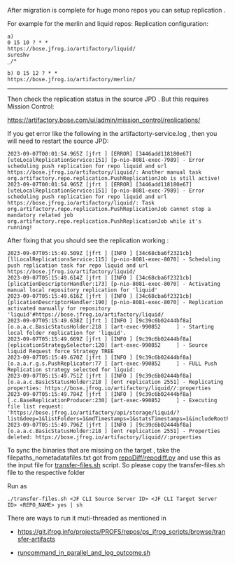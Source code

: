 After migration is complete for huge mono repos you can setup replication .

For example for the merlin and liquid repos:
Replication configuration:
```
a)
0 15 10 ? * *
https://bose.jfrog.io/artifactory/liquid/
sureshv
_/*

b) 0 15 12 ? * *
https://bose.jfrog.io/artifactory/merlin/
```

---
Then check the replication status in the source JPD . But this requires Mission Control:

https://artifactory.bose.com/ui/admin/mission_control/replications/

If you get error like the following in the artifactorty-service.log , then you will need to restart the source JPD:
```
2023-09-07T00:01:54.965Z [jfrt ] [ERROR] [3446add118180e67] [uteLocalReplicationService:151] [p-nio-8081-exec-7989] - Error scheduling push replication for repo liquid and url https://bose.jfrog.io/artifactory/liquid/: Another manual task org.artifactory.repo.replication.PushReplicationJob is still active!
2023-09-07T00:01:54.965Z [jfrt ] [ERROR] [3446add118180e67] [uteLocalReplicationService:151] [p-nio-8081-exec-7989] - Error scheduling push replication for repo liquid and url https://bose.jfrog.io/artifactory/liquid/: Task org.artifactory.repo.replication.PushReplicationJob cannot stop a mandatory related job org.artifactory.repo.replication.PushReplicationJob while it's running!

```
After fixing that you should see the replication working :
```
2023-09-07T05:15:49.509Z [jfrt ] [INFO ] [34c68cba6f2321cb] [llLocalReplicationsService:115] [p-nio-8081-exec-8070] - Scheduling push replication task for repo liquid and url https://bose.jfrog.io/artifactory/liquid/
2023-09-07T05:15:49.614Z [jfrt ] [INFO ] [34c68cba6f2321cb] [plicationDescriptorHandler:173] [p-nio-8081-exec-8070] - Activating manual local repository replication for 'liquid'
2023-09-07T05:15:49.616Z [jfrt ] [INFO ] [34c68cba6f2321cb] [plicationDescriptorHandler:190] [p-nio-8081-exec-8070] - Replication activated manually for repository 'liquid'#https://bose.jfrog.io/artifactory/liquid/
2023-09-07T05:15:49.638Z [jfrt ] [INFO ] [9c39c6b02444bf8a] [o.a.a.c.BasicStatusHolder:218 ] [art-exec-990852     ] - Starting local folder replication for 'liquid'.
2023-09-07T05:15:49.669Z [jfrt ] [INFO ] [9c39c6b02444bf8a] [eplicationStrategySelector:120] [art-exec-990852     ] - Source liquid Request force Strategy TREE
2023-09-07T05:15:49.670Z [jfrt ] [INFO ] [9c39c6b02444bf8a] [o.a.a.r.g.s.PushReplicator:77 ] [art-exec-990852     ] - FULL Push Replication strategy selected for liquid:
2023-09-07T05:15:49.751Z [jfrt ] [INFO ] [9c39c6b02444bf8a] [o.a.a.c.BasicStatusHolder:218 ] [ent replication 2551] - Replicating properties: https://bose.jfrog.io/artifactory/liquid//:properties
2023-09-07T05:15:49.784Z [jfrt ] [INFO ] [9c39c6b02444bf8a] [.c.BaseReplicationProducer:230] [art-exec-990852     ] - Executing file list request: 'https://bose.jfrog.io/artifactory/api/storage/liquid/?list&deep=1&listFolders=1&mdTimestamps=1&statsTimestamps=1&includeRootPath=1'
2023-09-07T05:15:49.796Z [jfrt ] [INFO ] [9c39c6b02444bf8a] [o.a.a.c.BasicStatusHolder:218 ] [ent replication 2551] - Properties deleted: https://bose.jfrog.io/artifactory/liquid//:properties

```

To sync the binaries that are missing on the target , take the 
filepaths_nometadatafiles.txt got from [repoDiff/repodiff.py](repoDiff/repodiff.py) and use this as   the input file for [transfer-files.sh](https://github.com/shivaraman83/security-entities-migration/blob/main/transfer-files.sh) script. So please copy the transfer-files.sh file to the respective folder

Run as 
```
./transfer-files.sh <JF CLI Source Server ID> <JF CLI Target Server ID> <REPO_NAME> yes | sh
```
There are ways to run it muti-threaded as mentioned in 
- https://git.jfrog.info/projects/PROFS/repos/ps_jfrog_scripts/browse/transfer-artifacts

- [runcommand_in_parallel_and_log_outcome.sh](../runcommand_in_parallel_as_bash_jobs/runcommand_in_parallel_and_log_outcome.sh)